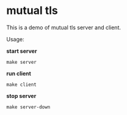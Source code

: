 # mutual tls

This is a demo of mutual tls server and client.

Usage:

**start server**

```
make server
```

**run client**

```
make client
```

**stop server**

```
make server-down
```